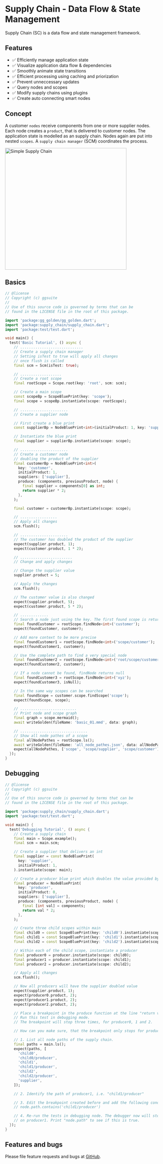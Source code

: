 <!-- Don't edit. Generated by readme_test.dart -->
# Supply Chain - Data Flow & State Management

Supply Chain (SC) is a data flow and state management framework.

## Features

- ✅ Efficiently manage application state
- ✅ Visualize application data flow & dependencies
- ✅ Smoothly animate state transitions
- ✅ Efficient processing using caching and priorization
- ✅ Prevent unneccessary updates
- ✅ Query nodes and scopes
- ✅ Modify supply chains using plugins
- ✅ Create auto connecting smart nodes

## Concept

A customer `nodes` receive components from one or more supplier nodes. Each node
creates a `product`, that is delivered to customer nodes. The application state
is modelled as an supply chain. Nodes again are put into nested `scopes`. A
`supply chain manager` (SCM) coordinates the process.

<img src="test/goldens/tutorials/basics_tutorial/basic_01.png"
     alt="Simple Supply Chain"
     width="400" />

## Basics

```dart
// @license
// Copyright (c) ggsuite
//
// Use of this source code is governed by terms that can be
// found in the LICENSE file in the root of this package.

import 'package:gg_golden/gg_golden.dart';
import 'package:supply_chain/supply_chain.dart';
import 'package:test/test.dart';

void main() {
  test('Basic Tutorial', () async {
    // .............................
    // Create a supply chain manager
    // Setting isTest to true will apply all changes
    // once flush is called
    final scm = Scm(isTest: true);

    // ...................
    // Create a root scope
    final rootScope = Scope.root(key: 'root', scm: scm);

    // Create a main scope
    const scopeBp = ScopeBluePrint(key: 'scope');
    final scope = scopeBp.instantiate(scope: rootScope);

    // ......................
    // Create a supplier node

    // First create a blue print
    const supplierBp = NodeBluePrint<int>(initialProduct: 1, key: 'supplier');

    // Instantiate the blue print
    final supplier = supplierBp.instantiate(scope: scope);

    // ......................
    // Create a customer node
    // doubling the product of the supplier
    final customerBp = NodeBluePrint<int>(
      key: 'customer',
      initialProduct: 1,
      suppliers: ['supplier'],
      produce: (components, previousProduct, node) {
        final supplier = components[0] as int;
        return supplier * 2;
      },
    );

    final customer = customerBp.instantiate(scope: scope);

    // .................
    // Apply all changes
    scm.flush();

    // ......................
    // The customer has doubled the product of the supplier
    expect(supplier.product, 1);
    expect(customer.product, 1 * 2);

    // ........................
    // Change and apply changes

    // Change the supplier value
    supplier.product = 5;

    // Apply the changes
    scm.flush();

    // The customer value is also changed
    expect(supplier.product, 5);
    expect(customer.product, 5 * 2);

    // .............
    // Search a node just using the key. The first found scope is returned.
    final foundCustomer = rootScope.findNode<int>('customer');
    expect(foundCustomer, customer);

    // Add more context to be more precise
    final foundCustomer1 = rootScope.findNode<int>('scope/customer');
    expect(foundCustomer1, customer);

    // Use the complete path to find a very special node
    final foundCustomer2 = rootScope.findNode<int>('root/scope/customer');
    expect(foundCustomer2, customer);

    // If a node cannot be found, findNode returns null
    final foundCustomer3 = rootScope.findNode<int>('xyz');
    expect(foundCustomer3, isNull);

    // In the same way scopes can be searched
    final foundScope = customer.scope.findScope('scope');
    expect(foundScope, scope);

    // ..........................
    // Print node and scope graph
    final graph = scope.mermaid();
    await writeGolden(fileName: 'basic_01.mmd', data: graph);

    // ...............................
    // Show all node pathes of a scope
    final allNodePathes = rootScope.ls();
    await writeGolden(fileName: 'all_node_pathes.json', data: allNodePathes);
    expect(allNodePathes, ['scope', 'scope/supplier', 'scope/customer']);
  });
}

```

## Debugging

```dart
// @license
// Copyright (c) ggsuite
//
// Use of this source code is governed by terms that can be
// found in the LICENSE file in the root of this package.

import 'package:supply_chain/supply_chain.dart';
import 'package:test/test.dart';

void main() {
  test('Debugging Tutorial', () async {
    // Create a supply chain
    final main = Scope.example();
    final scm = main.scm;

    // Create a supplier that delivers an int
    final supplier = const NodeBluePrint(
      key: 'supplier',
      initialProduct: 1,
    ).instantiate(scope: main);

    // Create a producer blue print which doubles the value provided by supplier
    final producer = NodeBluePrint(
      key: 'producer',
      initialProduct: 0,
      suppliers: ['supplier'],
      produce: (components, previousProduct, node) {
        final [int val] = components;
        return val * 2;
      },
    );

    // Create three child scopes within main
    final child0 = const ScopeBluePrint(key: 'child0').instantiate(scope: main);
    final child1 = const ScopeBluePrint(key: 'child1').instantiate(scope: main);
    final child2 = const ScopeBluePrint(key: 'child2').instantiate(scope: main);

    // Within each of the child scope, instantiate a producer
    final producer0 = producer.instantiate(scope: child0);
    final producer1 = producer.instantiate(scope: child1);
    final producer2 = producer.instantiate(scope: child2);

    // Apply all changes
    scm.flush();

    // Now all producers will have the supplier doubled value
    expect(supplier.product, 1);
    expect(producer0.product, 2);
    expect(producer1.product, 2);
    expect(producer2.product, 2);

    // Place a breakpoint in the produce function at the line "return val * 2;"
    // Run this test in debugging mode.
    // The breakpoint will stop three times, for producer0, 1 and 2.

    // How can you make sure, that the breakpoint only stops for producer1?

    // 1. List all node paths of the supply chain.
    final paths = main.ls();
    expect(paths, [
      'child0',
      'child0/producer',
      'child1',
      'child1/producer',
      'child2',
      'child2/producer',
      'supplier',
    ]);

    // 2. Identify the path of producer1, i.e. "child1/producer"

    // 3. Edit the breakpoint created before and add the following condition:
    // node.path.contains('child1/producer')

    // 4. Re-run the tests in debugging node. The debugger now will stop only
    // on producer1. Print "node.path" to see if this is true.
  });
}

```

## Features and bugs

Please file feature requests and bugs at [GitHub](https://github.com/ggsuite/supply_chain).

